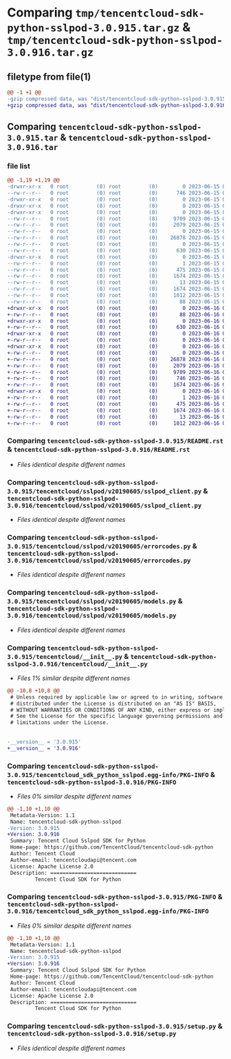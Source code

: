 # Comparing `tmp/tencentcloud-sdk-python-sslpod-3.0.915.tar.gz` & `tmp/tencentcloud-sdk-python-sslpod-3.0.916.tar.gz`

## filetype from file(1)

```diff
@@ -1 +1 @@
-gzip compressed data, was "dist/tencentcloud-sdk-python-sslpod-3.0.915.tar", last modified: Thu Jun 15 00:32:54 2023, max compression
+gzip compressed data, was "dist/tencentcloud-sdk-python-sslpod-3.0.916.tar", last modified: Fri Jun 16 00:40:47 2023, max compression
```

## Comparing `tencentcloud-sdk-python-sslpod-3.0.915.tar` & `tencentcloud-sdk-python-sslpod-3.0.916.tar`

### file list

```diff
@@ -1,19 +1,19 @@
-drwxr-xr-x   0 root         (0) root         (0)        0 2023-06-15 00:32:53.000000 tencentcloud-sdk-python-sslpod-3.0.915/
--rw-r--r--   0 root         (0) root         (0)      746 2023-06-15 00:32:53.000000 tencentcloud-sdk-python-sslpod-3.0.915/README.rst
-drwxr-xr-x   0 root         (0) root         (0)        0 2023-06-15 00:32:53.000000 tencentcloud-sdk-python-sslpod-3.0.915/tencentcloud/
-drwxr-xr-x   0 root         (0) root         (0)        0 2023-06-15 00:32:53.000000 tencentcloud-sdk-python-sslpod-3.0.915/tencentcloud/sslpod/
-drwxr-xr-x   0 root         (0) root         (0)        0 2023-06-15 00:32:53.000000 tencentcloud-sdk-python-sslpod-3.0.915/tencentcloud/sslpod/v20190605/
--rw-r--r--   0 root         (0) root         (0)     9709 2023-06-15 00:32:53.000000 tencentcloud-sdk-python-sslpod-3.0.915/tencentcloud/sslpod/v20190605/sslpod_client.py
--rw-r--r--   0 root         (0) root         (0)     2079 2023-06-15 00:32:53.000000 tencentcloud-sdk-python-sslpod-3.0.915/tencentcloud/sslpod/v20190605/errorcodes.py
--rw-r--r--   0 root         (0) root         (0)        0 2023-06-15 00:32:53.000000 tencentcloud-sdk-python-sslpod-3.0.915/tencentcloud/sslpod/v20190605/__init__.py
--rw-r--r--   0 root         (0) root         (0)    26878 2023-06-15 00:32:53.000000 tencentcloud-sdk-python-sslpod-3.0.915/tencentcloud/sslpod/v20190605/models.py
--rw-r--r--   0 root         (0) root         (0)        0 2023-06-15 00:32:53.000000 tencentcloud-sdk-python-sslpod-3.0.915/tencentcloud/sslpod/__init__.py
--rw-r--r--   0 root         (0) root         (0)      630 2023-06-15 00:32:53.000000 tencentcloud-sdk-python-sslpod-3.0.915/tencentcloud/__init__.py
-drwxr-xr-x   0 root         (0) root         (0)        0 2023-06-15 00:32:53.000000 tencentcloud-sdk-python-sslpod-3.0.915/tencentcloud_sdk_python_sslpod.egg-info/
--rw-r--r--   0 root         (0) root         (0)        1 2023-06-15 00:32:53.000000 tencentcloud-sdk-python-sslpod-3.0.915/tencentcloud_sdk_python_sslpod.egg-info/dependency_links.txt
--rw-r--r--   0 root         (0) root         (0)      475 2023-06-15 00:32:53.000000 tencentcloud-sdk-python-sslpod-3.0.915/tencentcloud_sdk_python_sslpod.egg-info/SOURCES.txt
--rw-r--r--   0 root         (0) root         (0)     1674 2023-06-15 00:32:53.000000 tencentcloud-sdk-python-sslpod-3.0.915/tencentcloud_sdk_python_sslpod.egg-info/PKG-INFO
--rw-r--r--   0 root         (0) root         (0)       13 2023-06-15 00:32:53.000000 tencentcloud-sdk-python-sslpod-3.0.915/tencentcloud_sdk_python_sslpod.egg-info/top_level.txt
--rw-r--r--   0 root         (0) root         (0)     1674 2023-06-15 00:32:53.000000 tencentcloud-sdk-python-sslpod-3.0.915/PKG-INFO
--rw-r--r--   0 root         (0) root         (0)     1012 2023-06-15 00:32:53.000000 tencentcloud-sdk-python-sslpod-3.0.915/setup.py
--rw-r--r--   0 root         (0) root         (0)       88 2023-06-15 00:32:53.000000 tencentcloud-sdk-python-sslpod-3.0.915/setup.cfg
+drwxr-xr-x   0 root         (0) root         (0)        0 2023-06-16 00:40:47.000000 tencentcloud-sdk-python-sslpod-3.0.916/
+-rw-r--r--   0 root         (0) root         (0)       88 2023-06-16 00:40:47.000000 tencentcloud-sdk-python-sslpod-3.0.916/setup.cfg
+drwxr-xr-x   0 root         (0) root         (0)        0 2023-06-16 00:40:47.000000 tencentcloud-sdk-python-sslpod-3.0.916/tencentcloud/
+-rw-r--r--   0 root         (0) root         (0)      630 2023-06-16 00:40:47.000000 tencentcloud-sdk-python-sslpod-3.0.916/tencentcloud/__init__.py
+drwxr-xr-x   0 root         (0) root         (0)        0 2023-06-16 00:40:47.000000 tencentcloud-sdk-python-sslpod-3.0.916/tencentcloud/sslpod/
+-rw-r--r--   0 root         (0) root         (0)        0 2023-06-16 00:40:47.000000 tencentcloud-sdk-python-sslpod-3.0.916/tencentcloud/sslpod/__init__.py
+drwxr-xr-x   0 root         (0) root         (0)        0 2023-06-16 00:40:47.000000 tencentcloud-sdk-python-sslpod-3.0.916/tencentcloud/sslpod/v20190605/
+-rw-r--r--   0 root         (0) root         (0)        0 2023-06-16 00:40:47.000000 tencentcloud-sdk-python-sslpod-3.0.916/tencentcloud/sslpod/v20190605/__init__.py
+-rw-r--r--   0 root         (0) root         (0)    26878 2023-06-16 00:40:47.000000 tencentcloud-sdk-python-sslpod-3.0.916/tencentcloud/sslpod/v20190605/models.py
+-rw-r--r--   0 root         (0) root         (0)     2079 2023-06-16 00:40:47.000000 tencentcloud-sdk-python-sslpod-3.0.916/tencentcloud/sslpod/v20190605/errorcodes.py
+-rw-r--r--   0 root         (0) root         (0)     9709 2023-06-16 00:40:47.000000 tencentcloud-sdk-python-sslpod-3.0.916/tencentcloud/sslpod/v20190605/sslpod_client.py
+-rw-r--r--   0 root         (0) root         (0)      746 2023-06-16 00:40:47.000000 tencentcloud-sdk-python-sslpod-3.0.916/README.rst
+-rw-r--r--   0 root         (0) root         (0)     1674 2023-06-16 00:40:47.000000 tencentcloud-sdk-python-sslpod-3.0.916/PKG-INFO
+drwxr-xr-x   0 root         (0) root         (0)        0 2023-06-16 00:40:47.000000 tencentcloud-sdk-python-sslpod-3.0.916/tencentcloud_sdk_python_sslpod.egg-info/
+-rw-r--r--   0 root         (0) root         (0)        1 2023-06-16 00:40:47.000000 tencentcloud-sdk-python-sslpod-3.0.916/tencentcloud_sdk_python_sslpod.egg-info/dependency_links.txt
+-rw-r--r--   0 root         (0) root         (0)      475 2023-06-16 00:40:47.000000 tencentcloud-sdk-python-sslpod-3.0.916/tencentcloud_sdk_python_sslpod.egg-info/SOURCES.txt
+-rw-r--r--   0 root         (0) root         (0)     1674 2023-06-16 00:40:47.000000 tencentcloud-sdk-python-sslpod-3.0.916/tencentcloud_sdk_python_sslpod.egg-info/PKG-INFO
+-rw-r--r--   0 root         (0) root         (0)       13 2023-06-16 00:40:47.000000 tencentcloud-sdk-python-sslpod-3.0.916/tencentcloud_sdk_python_sslpod.egg-info/top_level.txt
+-rw-r--r--   0 root         (0) root         (0)     1012 2023-06-16 00:40:47.000000 tencentcloud-sdk-python-sslpod-3.0.916/setup.py
```

### Comparing `tencentcloud-sdk-python-sslpod-3.0.915/README.rst` & `tencentcloud-sdk-python-sslpod-3.0.916/README.rst`

 * *Files identical despite different names*

### Comparing `tencentcloud-sdk-python-sslpod-3.0.915/tencentcloud/sslpod/v20190605/sslpod_client.py` & `tencentcloud-sdk-python-sslpod-3.0.916/tencentcloud/sslpod/v20190605/sslpod_client.py`

 * *Files identical despite different names*

### Comparing `tencentcloud-sdk-python-sslpod-3.0.915/tencentcloud/sslpod/v20190605/errorcodes.py` & `tencentcloud-sdk-python-sslpod-3.0.916/tencentcloud/sslpod/v20190605/errorcodes.py`

 * *Files identical despite different names*

### Comparing `tencentcloud-sdk-python-sslpod-3.0.915/tencentcloud/sslpod/v20190605/models.py` & `tencentcloud-sdk-python-sslpod-3.0.916/tencentcloud/sslpod/v20190605/models.py`

 * *Files identical despite different names*

### Comparing `tencentcloud-sdk-python-sslpod-3.0.915/tencentcloud/__init__.py` & `tencentcloud-sdk-python-sslpod-3.0.916/tencentcloud/__init__.py`

 * *Files 1% similar despite different names*

```diff
@@ -10,8 +10,8 @@
 # Unless required by applicable law or agreed to in writing, software
 # distributed under the License is distributed on an "AS IS" BASIS,
 # WITHOUT WARRANTIES OR CONDITIONS OF ANY KIND, either express or implied.
 # See the License for the specific language governing permissions and
 # limitations under the License.
 
 
-__version__ = '3.0.915'
+__version__ = '3.0.916'
```

### Comparing `tencentcloud-sdk-python-sslpod-3.0.915/tencentcloud_sdk_python_sslpod.egg-info/PKG-INFO` & `tencentcloud-sdk-python-sslpod-3.0.916/PKG-INFO`

 * *Files 0% similar despite different names*

```diff
@@ -1,10 +1,10 @@
 Metadata-Version: 1.1
 Name: tencentcloud-sdk-python-sslpod
-Version: 3.0.915
+Version: 3.0.916
 Summary: Tencent Cloud Sslpod SDK for Python
 Home-page: https://github.com/TencentCloud/tencentcloud-sdk-python
 Author: Tencent Cloud
 Author-email: tencentcloudapi@tencent.com
 License: Apache License 2.0
 Description: ============================
         Tencent Cloud SDK for Python
```

### Comparing `tencentcloud-sdk-python-sslpod-3.0.915/PKG-INFO` & `tencentcloud-sdk-python-sslpod-3.0.916/tencentcloud_sdk_python_sslpod.egg-info/PKG-INFO`

 * *Files 0% similar despite different names*

```diff
@@ -1,10 +1,10 @@
 Metadata-Version: 1.1
 Name: tencentcloud-sdk-python-sslpod
-Version: 3.0.915
+Version: 3.0.916
 Summary: Tencent Cloud Sslpod SDK for Python
 Home-page: https://github.com/TencentCloud/tencentcloud-sdk-python
 Author: Tencent Cloud
 Author-email: tencentcloudapi@tencent.com
 License: Apache License 2.0
 Description: ============================
         Tencent Cloud SDK for Python
```

### Comparing `tencentcloud-sdk-python-sslpod-3.0.915/setup.py` & `tencentcloud-sdk-python-sslpod-3.0.916/setup.py`

 * *Files identical despite different names*

